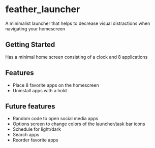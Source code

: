 # feather_launcher

A minimalist launcher that helps to decrease visual distractions when navigating your homescreen

## Getting Started

Has a minimal home screen consisting of a clock and 8 applications

## Features

* Place 8 favorite apps on the homescreen
* Uninstall apps with a hold

## Future features

* Random code to open social media apps
* Options screen to change colors of the launcher/task bar icons
* Schedule for light/dark
* Search apps
* Reorder favorite apps
